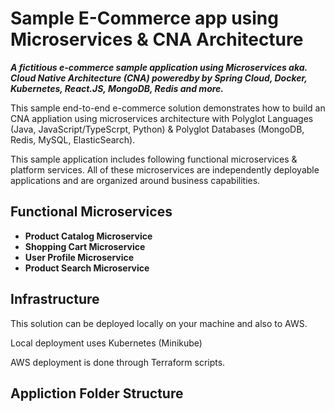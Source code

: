 # Sample E-Commerce app using Microservices & CNA Architecture
**_A fictitious e-commerce sample application using Microservices aka. Cloud Native Architecture (CNA) poweredby by Spring Cloud, Docker, Kubernetes, React.JS, MongoDB, Redis and more._**

This sample end-to-end e-commerce solution demonstrates how to build an CNA appliation using microservices architecture with Polyglot Languages (Java, JavaScript/TypeScrpt, Python) & Polyglot Databases (MongoDB, Redis, MySQL, ElasticSearch). 

This sample application includes following functional microservices & platform services. All of these microservices are independently deployable applications and are organized around business capabilities.

## Functional Microservices
* **Product Catalog Microservice**
* **Shopping Cart Microservice**
* **User Profile Microservice**
* **Product Search Microservice**

## Infrastructure
This solution can be deployed locally on your machine and also to AWS.

Local deployment uses Kubernetes (Minikube)

AWS deployment is done through Terraform scripts.

## Appliction Folder Structure

